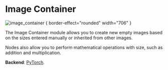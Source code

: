 # Image Container

![image_container](image_container.png) { border-effect="rounded" width="706" }

The Image Container module allows you to create new empty images based on the sizes entered manually or inherited from other images.

Nodes also allow you to perform mathematical operations with size, such as addition and multiplication.

**Backend**: <a href="Modules.md" anchor="pytorch" summary="Image processing with pure Tensor without transformations.">PyTorch</a>.
